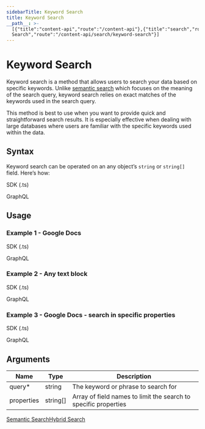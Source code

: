 ```yaml
---
sidebarTitle: Keyword Search
title: Keyword Search
__path__: >-
  [{"title":"content-api","route":"/content-api"},{"title":"search","route":"/content-api/search"},{"title":"Keyword
  Search","route":"/content-api/search/keyword-search"}]
---
```


# Keyword Search

Keyword search is a method that allows users to search your data based on specific keywords. Unlike [semantic search](/content-api/search/semantic-search) which focuses on the meaning of the search query, keyword search relies on exact matches of the keywords used in the search query.

This method is best to use when you want to provide quick and straightforward search results. It is especially effective when dealing with large databases where users are familiar with the specific keywords used within the data.

## Syntax

Keyword search can be operated on an any object’s `string` or `string[]` field. Here’s how:

SDK (.ts)

GraphQL

## Usage

### Example 1 - Google Docs

SDK (.ts)

GraphQL

### Example 2 - Any text block

SDK (.ts)

GraphQL

### Example 3 - Google Docs - search in specific properties

SDK (.ts)

GraphQL

## Arguments

| Name | Type | Description |
| --- | --- | --- |
| query\* | string | The keyword or phrase to search for |
| properties | string\[\] | Array of field names to limit the search to specific properties |

[Semantic Search](/content-api/search/semantic-search "Semantic Search")[Hybrid Search](/content-api/search/hybrid-search "Hybrid Search")